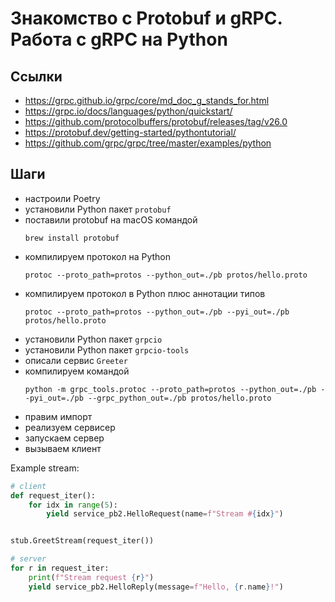 # Знакомство с Protobuf и gRPC. Работа с gRPC на Python


## Ссылки
- https://grpc.github.io/grpc/core/md_doc_g_stands_for.html
- https://grpc.io/docs/languages/python/quickstart/
- https://github.com/protocolbuffers/protobuf/releases/tag/v26.0
- https://protobuf.dev/getting-started/pythontutorial/
- https://github.com/grpc/grpc/tree/master/examples/python

## Шаги

- настроили Poetry
- установили Python пакет `protobuf`
- поставили protobuf на macOS командой
    ```shell
    brew install protobuf
    ```
- компилируем протокол на Python
    ```shell
    protoc --proto_path=protos --python_out=./pb protos/hello.proto
    ```
- компилируем протокол в Python плюс аннотации типов
    ```shell
    protoc --proto_path=protos --python_out=./pb --pyi_out=./pb protos/hello.proto
    ```
- установили Python пакет `grpcio`
- установили Python пакет `grpcio-tools`
- описали сервис `Greeter`
- компилируем командой
    ```shell
    python -m grpc_tools.protoc --proto_path=protos --python_out=./pb --pyi_out=./pb --grpc_python_out=./pb protos/hello.proto
    ```
- правим импорт
- реализуем сервисер
- запускаем сервер
- вызываем клиент


Example stream:
```python
# client
def request_iter():
    for idx in range(5):
        yield service_pb2.HelloRequest(name=f"Stream #{idx}")


stub.GreetStream(request_iter())

# server
for r in request_iter:
    print(f"Stream request {r}")
    yield service_pb2.HelloReply(message=f"Hello, {r.name}!")
```
